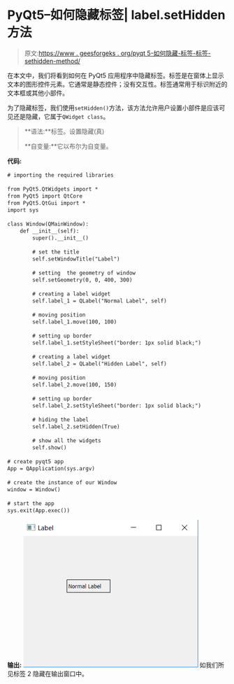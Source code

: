 # PyQt5–如何隐藏标签| label.setHidden 方法

> 原文:[https://www . geesforgeks . org/pyqt 5-如何隐藏-标签-标签-sethidden-method/](https://www.geeksforgeeks.org/pyqt5-how-to-hide-label-label-sethidden-method/)

在本文中，我们将看到如何在 PyQt5 应用程序中隐藏标签。标签是在窗体上显示文本的图形控件元素。它通常是静态控件；没有交互性。标签通常用于标识附近的文本框或其他小部件。

为了隐藏标签，我们使用`setHidden()`方法，该方法允许用户设置小部件是应该可见还是隐藏，它属于`QWidget class`。

> **语法:**标签。设置隐藏(真)
> 
> **自变量:**它以布尔为自变量。

**代码:**

```
# importing the required libraries

from PyQt5.QtWidgets import *
from PyQt5 import QtCore
from PyQt5.QtGui import * 
import sys

class Window(QMainWindow):
    def __init__(self):
        super().__init__()

        # set the title
        self.setWindowTitle("Label")

        # setting  the geometry of window
        self.setGeometry(0, 0, 400, 300)

        # creating a label widget
        self.label_1 = QLabel("Normal Label", self)

        # moving position
        self.label_1.move(100, 100)

        # setting up border
        self.label_1.setStyleSheet("border: 1px solid black;")

        # creating a label widget
        self.label_2 = QLabel("Hidden Label", self)

        # moving position
        self.label_2.move(100, 150)

        # setting up border
        self.label_2.setStyleSheet("border: 1px solid black;")

        # hiding the label
        self.label_2.setHidden(True)

        # show all the widgets
        self.show()

# create pyqt5 app
App = QApplication(sys.argv)

# create the instance of our Window
window = Window()

# start the app
sys.exit(App.exec())
```

**输出:**
![pyqt-hide-label](img/0f6cfd44a35ed9b8aac7ee594ca2892c.png)
如我们所见标签 2 隐藏在输出窗口中。